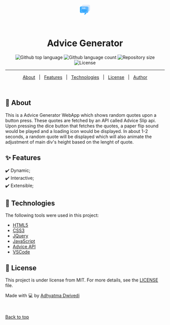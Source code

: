 <div align="center" id="top"> 
  <img src="images/comment-solid.png" alt="Advice Generator" />

  &#xa0;
</div>

<h1 align="center">Advice Generator</h1>

<p align="center">
  <img alt="Github top language" src="https://img.shields.io/github/languages/top/r00kieAd/advice-generator?color=56BEB8">

  <img alt="Github language count" src="https://img.shields.io/github/languages/count/r00kieAd/advice-generator?color=56BEB8">

  <img alt="Repository size" src="https://img.shields.io/github/repo-size/r00kieAd/advice-generator?color=56BEB8">

  <img alt="License" src="https://img.shields.io/github/license/r00kieAd/advice-generator?color=56BEB8">
</p>
<hr>

<p align="center">
  <a href="#dart-about">About</a> &#xa0; | &#xa0; 
  <a href="#sparkles-features">Features</a> &#xa0; | &#xa0;
  <a href="#rocket-technologies">Technologies</a> &#xa0; | &#xa0;
  <a href="#memo-license">License</a> &#xa0; | &#xa0;
  <a href="https://github.com/r00kieAd" target="_blank">Author</a>
</p>

<br>

## :dart: About ##

This is a Advice Generator WebApp which shows random quotes upon a button press. These quotes are fetched by an API called Advice Slip api. Upon pressing the dice button that fetches the quotes, a paper flip sound would be played and a loading icon would be displayed. In about 1-2 seconds, a random quote will be displayed which will also animate the adjustment of main div's height based on the lenght of quote.

## :sparkles: Features ##

:heavy_check_mark: Dynamic;\
:heavy_check_mark: Interactive;\
:heavy_check_mark: Extensible;

## :rocket: Technologies ##

The following tools were used in this project:

- [HTML5](https://www.w3schools.com/html/default.asp)
- [CSS3](https://www.w3schools.com/css/default.asp)
- [JQuery](https://www.w3schools.com/jquery/default.asp)
- [JavaScript](https://www.w3schools.com/js/default.asp)
- [Advice API](https://api.adviceslip.com/)
- [VSCode](https://code.visualstudio.com/)

## :memo: License ##

This project is under license from MIT. For more details, see the [LICENSE](LICENSE) file.


Made with :computer: by <a href="https://github.com/r00kieAd" target="_blank">Adhyatma Dwivedi</a>

&#xa0;

<a href="#top">Back to top</a>
